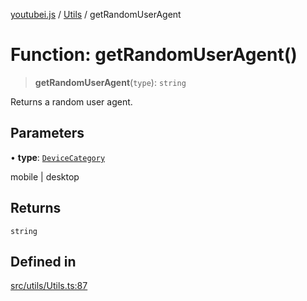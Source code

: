 [youtubei.js](../../../README.md) / [Utils](../README.md) / getRandomUserAgent

# Function: getRandomUserAgent()

> **getRandomUserAgent**(`type`): `string`

Returns a random user agent.

## Parameters

• **type**: [`DeviceCategory`](../type-aliases/DeviceCategory.md)

mobile | desktop

## Returns

`string`

## Defined in

[src/utils/Utils.ts:87](https://github.com/LuanRT/YouTube.js/blob/4729016fb98e7045ee4043857be7eef780c01e35/src/utils/Utils.ts#L87)
